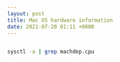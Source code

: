 ```yaml
---
layout: post
title: Mac OS hardware information
date: 2021-07-20 01:11 +0000
---
```



```bash

sysctl -a | grep machdep.cpu

```